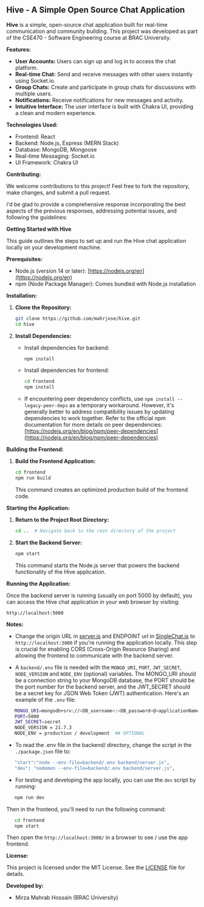 ## Hive - A Simple Open Source Chat Application

**Hive** is a simple, open-source chat application built for real-time communication and community building. This project was developed as part of the CSE470 - Software Engineering course at BRAC University.

**Features:**

* **User Accounts:** Users can sign up and log in to access the chat platform.
* **Real-time Chat:** Send and receive messages with other users instantly using Socket.io.
* **Group Chats:** Create and participate in group chats for discussions with multiple users.
* **Notifications:** Receive notifications for new messages and activity.
* **Intuitive Interface:** The user interface is built with Chakra UI, providing a clean and modern experience.

**Technologies Used:**

* Frontend: React
* Backend: Node.js, Express (MERN Stack)
* Database: MongoDB, Mongoose
* Real-time Messaging: Socket.io
* UI Framework: Chakra UI

**Contributing:**

We welcome contributions to this project! Feel free to fork the repository, make changes, and submit a pull request.

I'd be glad to provide a comprehensive response incorporating the best aspects of the previous responses, addressing potential issues, and following the guidelines:

**Getting Started with Hive**

This guide outlines the steps to set up and run the Hive chat application locally on your development machine.

**Prerequisites:**

- Node.js (version 14 or later): [https://nodejs.org/en](https://nodejs.org/en)
- npm (Node Package Manager): Comes bundled with Node.js installation

**Installation:**

1. **Clone the Repository:**

   ```bash
   git clone https://github.com/mahrjose/hive.git
   cd hive
   ```

2. **Install Dependencies:**

   - Install dependencies for backend:

     ```bash
     npm install
     ```
   - Install dependencies for frontend:

     ```bash
     cd frontend
     npm install
     ```

   - If encountering peer dependency conflicts, use `npm install --legacy-peer-deps` as a temporary workaround. However, it's generally better to address compatibility issues by updating dependencies to work together. Refer to the official npm documentation for more details on peer dependencies: [https://nodejs.org/en/blog/npm/peer-dependencies](https://nodejs.org/en/blog/npm/peer-dependencies)

**Building the Frontend:**

1. **Build the Frontend Application:**

   ```bash
   cd frontend
   npm run build
   ```

   This command creates an optimized production build of the frontend code.

**Starting the Application:**

1. **Return to the Project Root Directory:**

   ```bash
   cd ..  # Navigate back to the root directory of the project
   ```

2. **Start the Backend Server:**

   ```bash
   npm start
   ```

   This command starts the Node.js server that powers the backend functionality of the Hive application.

**Running the Application:**

Once the backend server is running (usually on port 5000 by default), you can access the Hive chat application in your web browser by visiting:

```
http://localhost:5000
```

**Notes:**

- Change the origin URL in [server.js](./backend/server.js) and ENDPOINT url in [SingleChat.js](./frontend/src/components/SingleChat.js) to `http://localhost:3000` if you're running the application locally. This step is crucial for enabling CORS (Cross-Origin Resource Sharing) and allowing the frontend to communicate with the backend server.

- A `backend/.env` file is needed with the `MONGO_URI`, `PORT`, `JWT_SECRET`, `NODE_VERSION` and `NODE_ENV` (optional) variables. The MONGO_URI should be a connection string to your MongoDB database, the PORT should be the port number for the backend server, and the JWT_SECRET should be a secret key for JSON Web Token (JWT) authentication. Here's an example of the `.env` file:
```bash
   MONGO_URI=mongodb+srv://<DB_username>:<DB_password>@<applicationName>.wt9mah7.mongodb.net/?retryWrites=true&w=majority&appName=<applicationName>
   PORT=5000
   JWT_SECRET=secret
   NODE_VERSION = 21.7.3
   NODE_ENV = production / development  ## OPTIONAL
```
- To read the .env file in the backend/ directory, change the script in the `./package.json` file to:
```bash
   "start":"node --env-file=backend/.env backend/server.js",
   "dev": "nodemon --env-file=backend/.env backend/server.js",
```
- For testing and developing the app locally, you can use the `dev` script by running:
```bash
   npm run dev
```
Then in the frontend, you'll need to run the following command:
```bash
   cd frontend
   npm start
```
Then open the `http://localhost:3000/` in a browser to see / use the app frontend.

**License:**

This project is licensed under the MIT License. See the [LICENSE](./LICENSE) file for details.

**Developed by:**

* Mirza Mahrab Hossain (BRAC University)
